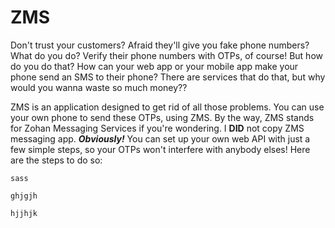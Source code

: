 # ZMS

Don't trust your customers? Afraid they'll give you fake phone numbers? What do you do? Verify their phone numbers with OTPs, of course! But how do you do that? How can your web app or your mobile app make your phone send an SMS to their phone? There are services that do that, but why would you wanna waste so much money?? 

ZMS is an application designed to get rid of all those problems. You can use your own phone to send these OTPs, using ZMS. By the way, ZMS stands for Zohan Messaging Services if you're wondering. I **DID** not copy ZMS messaging app. ***Obviously!*** You can set up your own web API with just a few simple steps, so your OTPs won't interfere with anybody elses! Here are the steps to do so:

`sass`

``ghjgjh``

```hjjhjk```

